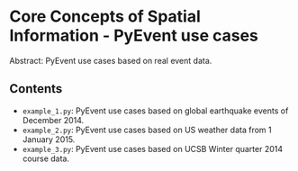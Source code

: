 Core Concepts of Spatial Information - PyEvent use cases
=========================================================

Abstract: PyEvent use cases based on real event data.

Contents
----------------------

* `example_1.py`: PyEvent use cases based on global earthquake events of December 2014.
* `example_2.py`: PyEvent use cases based on US weather data from 1 January 2015.
* `example_3.py`: PyEvent use cases based on UCSB Winter quarter 2014 course data.
